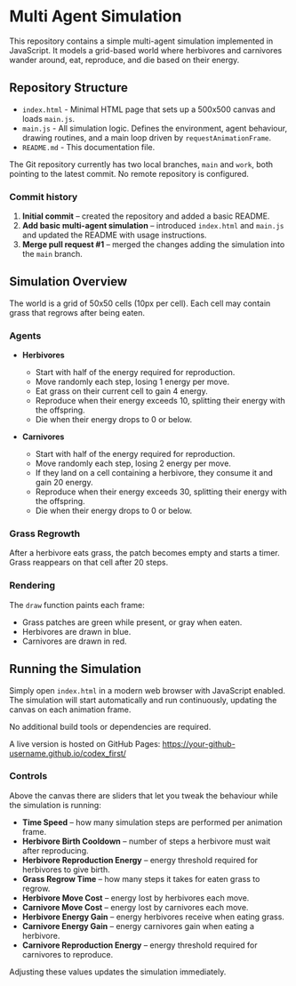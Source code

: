 # Multi Agent Simulation

This repository contains a simple multi-agent simulation implemented in JavaScript. It models a grid-based world where herbivores and carnivores wander around, eat, reproduce, and die based on their energy.

## Repository Structure

- `index.html` - Minimal HTML page that sets up a 500x500 canvas and loads `main.js`.
- `main.js` - All simulation logic. Defines the environment, agent behaviour, drawing routines, and a main loop driven by `requestAnimationFrame`.
- `README.md` - This documentation file.

The Git repository currently has two local branches, `main` and `work`, both pointing to the latest commit. No remote repository is configured.

### Commit history

1. **Initial commit** – created the repository and added a basic README.
2. **Add basic multi-agent simulation** – introduced `index.html` and `main.js` and updated the README with usage instructions.
3. **Merge pull request #1** – merged the changes adding the simulation into the `main` branch.

## Simulation Overview

The world is a grid of 50x50 cells (10px per cell). Each cell may contain grass that regrows after being eaten.

### Agents

- **Herbivores**
  - Start with half of the energy required for reproduction.
  - Move randomly each step, losing 1 energy per move.
  - Eat grass on their current cell to gain 4 energy.
  - Reproduce when their energy exceeds 10, splitting their energy with the offspring.
  - Die when their energy drops to 0 or below.

- **Carnivores**
  - Start with half of the energy required for reproduction.
  - Move randomly each step, losing 2 energy per move.
  - If they land on a cell containing a herbivore, they consume it and gain 20 energy.
  - Reproduce when their energy exceeds 30, splitting their energy with the offspring.
  - Die when their energy drops to 0 or below.

### Grass Regrowth

After a herbivore eats grass, the patch becomes empty and starts a timer. Grass reappears on that cell after 20 steps.

### Rendering

The `draw` function paints each frame:

- Grass patches are green while present, or gray when eaten.
- Herbivores are drawn in blue.
- Carnivores are drawn in red.

## Running the Simulation

Simply open `index.html` in a modern web browser with JavaScript enabled. The simulation will start automatically and run continuously, updating the canvas on each animation frame.

No additional build tools or dependencies are required.

A live version is hosted on GitHub Pages: <https://your-github-username.github.io/codex_first/>

### Controls

Above the canvas there are sliders that let you tweak the behaviour while the simulation is running:

- **Time Speed** – how many simulation steps are performed per animation frame.
- **Herbivore Birth Cooldown** – number of steps a herbivore must wait after reproducing.
- **Herbivore Reproduction Energy** – energy threshold required for herbivores to give birth.
- **Grass Regrow Time** – how many steps it takes for eaten grass to regrow.
- **Herbivore Move Cost** – energy lost by herbivores each move.
- **Carnivore Move Cost** – energy lost by carnivores each move.
- **Herbivore Energy Gain** – energy herbivores receive when eating grass.
- **Carnivore Energy Gain** – energy carnivores gain when eating a herbivore.
- **Carnivore Reproduction Energy** – energy threshold required for carnivores to reproduce.

Adjusting these values updates the simulation immediately.

